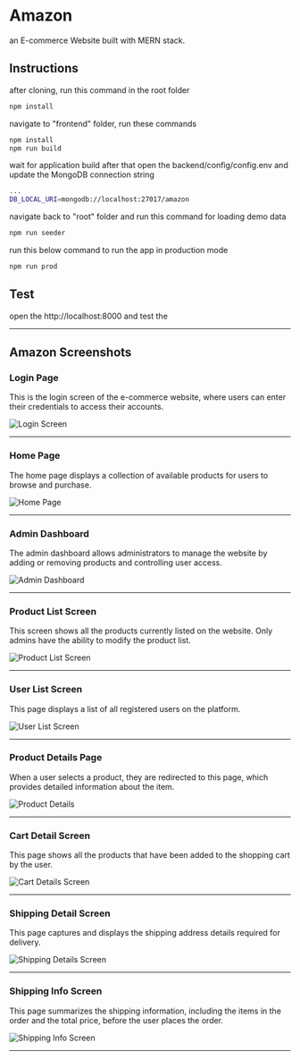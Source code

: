 # Amazon

an E-commerce Website built with MERN stack.

## Instructions

after cloning, run this command in the root folder
```bash
npm install
```
navigate to "frontend" folder, run these commands 
```bash
npm install
npm run build
```
wait for application build
after that open the backend/config/config.env
and update the MongoDB connection string
```bash
...
DB_LOCAL_URI=mongodb://localhost:27017/amazon
```

navigate back to "root" folder and run this command for loading demo data
```bash
npm run seeder
```

run this below command to run the app in production mode
```bash
npm run prod
```


## Test
open the http://localhost:8000 and test the 

________________________________________________________

## Amazon Screenshots
### Login Page
This is the login screen of the e-commerce website, where users can enter their credentials to access their accounts.

![Login Screen](/frontend/build/images/screenshots/login_page.png)
________________________________________________________


### Home Page
The home page displays a collection of available products for users to browse and purchase.

![Home Page](/frontend/build/images/screenshots/home_page.png)

________________________________________________________

### Admin Dashboard
The admin dashboard allows administrators to manage the website by adding or removing products and controlling user access.

![Admin Dashboard](/frontend/build/images/screenshots/admin_dashboard.png)
________________________________________________________

### Product List Screen
This screen shows all the products currently listed on the website. Only admins have the ability to modify the product list.

![Product List Screen](/frontend/build/images/screenshots/product_list.png)
________________________________________________________

### User List Screen
This page displays a list of all registered users on the platform.

![User List Screen](/frontend/build/images/screenshots/user_list.png)
________________________________________________________

### Product Details Page
When a user selects a product, they are redirected to this page, which provides detailed information about the item.

![Product Details](/frontend/build/images/screenshots/product_detail_page.png)
________________________________________________________

### Cart Detail Screen
This page shows all the products that have been added to the shopping cart by the user.

![Cart Details Screen](/frontend/build/images/screenshots/cart_detail_page.png)
________________________________________________________

### Shipping Detail Screen
This page captures and displays the shipping address details required for delivery.

![Shipping Details Screen](/frontend/build/images/screenshots/shipping_details.png)
________________________________________________________

### Shipping Info Screen
This page summarizes the shipping information, including the items in the order and the total price, before the user places the order.

![Shipping Info Screen](/frontend/build/images/screenshots/shipping_info.png)
________________________________________________________